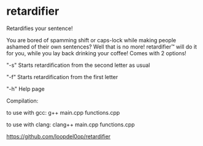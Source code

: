 # retardifier

Retardifies your sentence!

You are bored of spamming shift or caps-lock while making people ashamed of their own sentences? Well that is no more!
retardifier™ will do it for you, while you lay back drinking your coffee!
Comes with 2 options!

  "-s" Starts retardification from the second letter as usual
  
  "-f" Starts retardification from the first letter
  
  "-h" Help page

Compilation:
  
  to use with gcc:
    g++ main.cpp functions.cpp
    
  to use with clang:
    clang++ main.cpp functions.cpp
    
  

  
  https://github.com/loopdel0op/retardifier
  
